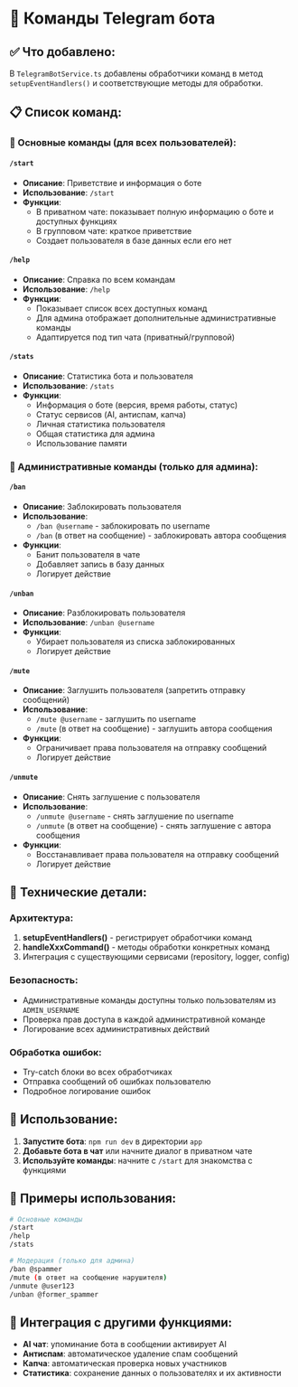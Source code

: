 # 🤖 Команды Telegram бота

## ✅ Что добавлено:

В `TelegramBotService.ts` добавлены обработчики команд в метод `setupEventHandlers()` и соответствующие методы для обработки.

## 📋 Список команд:

### 👤 Основные команды (для всех пользователей):

#### `/start`
- **Описание**: Приветствие и информация о боте
- **Использование**: `/start`
- **Функции**:
  - В приватном чате: показывает полную информацию о боте и доступных функциях
  - В групповом чате: краткое приветствие
  - Создает пользователя в базе данных если его нет

#### `/help`
- **Описание**: Справка по всем командам
- **Использование**: `/help`
- **Функции**:
  - Показывает список всех доступных команд
  - Для админа отображает дополнительные административные команды
  - Адаптируется под тип чата (приватный/групповой)

#### `/stats`
- **Описание**: Статистика бота и пользователя
- **Использование**: `/stats`
- **Функции**:
  - Информация о боте (версия, время работы, статус)
  - Статус сервисов (AI, антиспам, капча)
  - Личная статистика пользователя
  - Общая статистика для админа
  - Использование памяти

### 👑 Административные команды (только для админа):

#### `/ban`
- **Описание**: Заблокировать пользователя
- **Использование**:
  - `/ban @username` - заблокировать по username
  - `/ban` (в ответ на сообщение) - заблокировать автора сообщения
- **Функции**:
  - Банит пользователя в чате
  - Добавляет запись в базу данных
  - Логирует действие

#### `/unban`
- **Описание**: Разблокировать пользователя
- **Использование**: `/unban @username`
- **Функции**:
  - Убирает пользователя из списка заблокированных
  - Логирует действие

#### `/mute`
- **Описание**: Заглушить пользователя (запретить отправку сообщений)
- **Использование**:
  - `/mute @username` - заглушить по username
  - `/mute` (в ответ на сообщение) - заглушить автора сообщения
- **Функции**:
  - Ограничивает права пользователя на отправку сообщений
  - Логирует действие

#### `/unmute`
- **Описание**: Снять заглушение с пользователя
- **Использование**:
  - `/unmute @username` - снять заглушение по username
  - `/unmute` (в ответ на сообщение) - снять заглушение с автора сообщения
- **Функции**:
  - Восстанавливает права пользователя на отправку сообщений
  - Логирует действие

## 🔧 Технические детали:

### Архитектура:
1. **setupEventHandlers()** - регистрирует обработчики команд
2. **handleXxxCommand()** - методы обработки конкретных команд
3. Интеграция с существующими сервисами (repository, logger, config)

### Безопасность:
- Административные команды доступны только пользователям из `ADMIN_USERNAME`
- Проверка прав доступа в каждой административной команде
- Логирование всех административных действий

### Обработка ошибок:
- Try-catch блоки во всех обработчиках
- Отправка сообщений об ошибках пользователю
- Подробное логирование ошибок

## 🚀 Использование:

1. **Запустите бота**: `npm run dev` в директории `app`
2. **Добавьте бота в чат** или начните диалог в приватном чате
3. **Используйте команды**: начните с `/start` для знакомства с функциями

## 📝 Примеры использования:

```bash
# Основные команды
/start
/help
/stats

# Модерация (только для админа)
/ban @spammer
/mute (в ответ на сообщение нарушителя)
/unmute @user123
/unban @former_spammer
```

## 🔗 Интеграция с другими функциями:

- **AI чат**: упоминание бота в сообщении активирует AI
- **Антиспам**: автоматическое удаление спам сообщений
- **Капча**: автоматическая проверка новых участников
- **Статистика**: сохранение данных о пользователях и их активности

